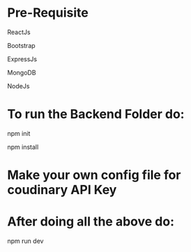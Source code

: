 # Pre-Requisite
ReactJs

Bootstrap

ExpressJs

MongoDB

NodeJs

# To run the Backend Folder do:
npm init

npm install

# Make your own config file for coudinary API Key

# After doing all the above do:
npm run dev



